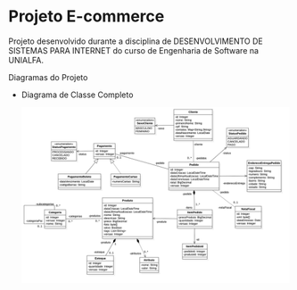 # Projeto E-commerce
Projeto desenvolvido durante a disciplina de DESENVOLVIMENTO DE SISTEMAS PARA INTERNET do curso de Engenharia de Software na UNIALFA.

Diagramas do Projeto

- Diagrama de Classe Completo

  ![diagrama_1](./docs/diagrama_1.png)

  